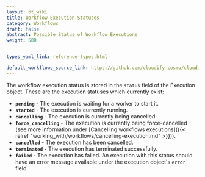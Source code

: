 ```yaml
---
layout: bt_wiki
title: Workflow Execution Statuses
category: Workflows
draft: false
abstract: Possible Status of Workflow Executions
weight: 500


types_yaml_link: reference-types.html

default_workflows_source_link: https://github.com/cloudify-cosmo/cloudify-plugins-common/blob/4.3/cloudify/plugins/workflows.py
---
```




The workflow execution status is stored in the `status` field of the Execution object. These are the execution statuses which currently exist:

* **`pending`** - The execution is waiting for a worker to start it.
* **`started`** - The execution is currently running.
* **`cancelling`** - The execution is currently being cancelled.
* **`force_cancelling`** - The execution is currently being force-cancelled (see more information under [Cancelling workflows executions]({{< relref "working_with/workflows/cancelling-execution.md" >}})).
* **`cancelled`** - The execution has been cancelled.
* **`terminated`** - The execution has terminated successfully.
* **`failed`** - The execution has failed. An execution with this status should have an error message available under the execution object's `error` field.
